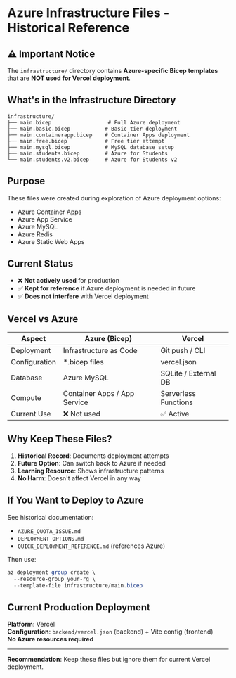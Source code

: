 # Azure Infrastructure Files - Historical Reference

## ⚠️ Important Notice

The `infrastructure/` directory contains **Azure-specific Bicep templates** that are **NOT used for Vercel deployment**.

## What's in the Infrastructure Directory

```
infrastructure/
├── main.bicep                  # Full Azure deployment
├── main.basic.bicep           # Basic tier deployment
├── main.containerapp.bicep    # Container Apps deployment
├── main.free.bicep            # Free tier attempt
├── main.mysql.bicep           # MySQL database setup
├── main.students.bicep        # Azure for Students
└── main.students.v2.bicep     # Azure for Students v2
```

## Purpose

These files were created during exploration of Azure deployment options:
- Azure Container Apps
- Azure App Service
- Azure MySQL
- Azure Redis
- Azure Static Web Apps

## Current Status

- ❌ **Not actively used** for production
- ✅ **Kept for reference** if Azure deployment is needed in future
- ✅ **Does not interfere** with Vercel deployment

## Vercel vs Azure

| Aspect | Azure (Bicep) | Vercel |
|--------|--------------|---------|
| Deployment | Infrastructure as Code | Git push / CLI |
| Configuration | *.bicep files | vercel.json |
| Database | Azure MySQL | SQLite / External DB |
| Compute | Container Apps / App Service | Serverless Functions |
| Current Use | ❌ Not used | ✅ Active |

## Why Keep These Files?

1. **Historical Record**: Documents deployment attempts
2. **Future Option**: Can switch back to Azure if needed
3. **Learning Resource**: Shows infrastructure patterns
4. **No Harm**: Doesn't affect Vercel in any way

## If You Want to Deploy to Azure

See historical documentation:
- `AZURE_QUOTA_ISSUE.md`
- `DEPLOYMENT_OPTIONS.md`
- `QUICK_DEPLOYMENT_REFERENCE.md` (references Azure)

Then use:
```powershell
az deployment group create \
  --resource-group your-rg \
  --template-file infrastructure/main.bicep
```

## Current Production Deployment

**Platform**: Vercel  
**Configuration**: `backend/vercel.json` (backend) + Vite config (frontend)  
**No Azure resources required**

---

**Recommendation**: Keep these files but ignore them for current Vercel deployment.
